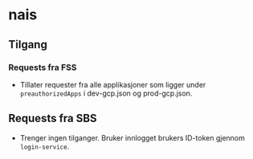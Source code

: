 # nais

## Tilgang

### Requests fra FSS
- Tillater requester fra alle applikasjoner som ligger under `preauthorizedApps` i dev-gcp.json og prod-gcp.json.

## Requests fra SBS
- Trenger ingen tilganger. Bruker innlogget brukers ID-token gjennom `login-service`.
